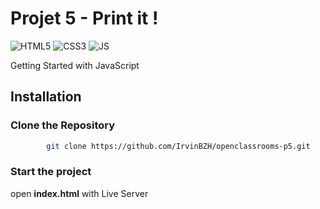 # Projet 5  - Print it !

![HTML5](https://img.shields.io/badge/html5-%23E34F26.svg?style=for-the-badge&logo=html5&logoColor=white)
![CSS3](https://img.shields.io/badge/css3-%231572B6.svg?style=for-the-badge&logo=css3&logoColor=white)
![JS](https://shields.io/badge/JavaScript-F7DF1E?logo=JavaScript&logoColor=000&style=flat-square)

Getting Started with JavaScript

## Installation

### Clone the Repository
```bash
        git clone https://github.com/IrvinBZH/openclassrooms-p5.git
```

### Start the project
open **index.html** with Live Server
